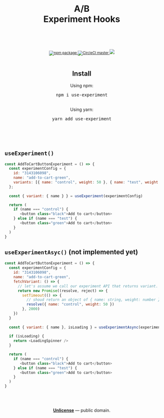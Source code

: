 <div align="center">
  <h1>
    <br/>
    <br/>
    A/B
    <br/>
    Experiment Hooks
    <br />
    <br />
  </h1>
  <sup>
    <br />
    <br />
    <a href="https://www.npmjs.com/package/use-experiment">
      <img src="https://img.shields.io/npm/v/use-experiment.svg" alt="npm package" />
    </a>
    <a href="https://circleci.com/gh/ju1i4n/use-experiment">
      <img src="https://img.shields.io/circleci/project/ju1i4n/use-experiment/master.svg" alt="CircleCI master" />
    </a>
    <a href="https://codecov.io/gh/ju1i4n/use-experiment">
      <img src="https://codecov.io/gh/ju1i4n/use-experiment/branch/master/graph/badge.svg" />
    </a>
    <br />
  </sup>
  <br />
  <h2>Install</h2>
  Using npm:
  <pre>npm i use-experiment</a></pre>
  <br />
  Using yarn:
  <pre>yarn add use-experiment</a></pre>
  <br />
  
</div>

<br />
<br />

## ```useExperiment()```

```js
const AddToCartButtonExperiment = () => {
  const experimentConfig = {
    id: "3143106098",
    name: "add-to-cart-green",
    variants: [{ name: "control", weight: 50 }, { name: "test", weight: 50 }]
  };
 
  const { variant: { name } } = useExperiment(experimentConfig)

  return (
    if (name === "control") {
       <button class="black">Add to cart</button>
    } else if (name === "test") {
       <button class="green">Add to cart</button>
    }
  )
}
```

## ```useExperimentAsyc()``` (not implemented yet)
```js
const AddToCartButtonExperiment = () => {
  const experimentConfig = {
    id: "3143106098",
    name: "add-to-cart-green",
    fetchVariant: () => {
      // let's assume we call our experiment API that returns variant.
      return new Promise((resolve, reject) => {
        setTimeout(() => {
          // shoud return an object of { name: string, weight: number }.
          resolve({ name: "control", weight: 50 })
        }, 2000)
    })
  }
 
  const { variant: { name }, isLoading } = useExperimentAsync(experimentConfig)
  
  if (isLoading) {
    return <LoadingSpinner />
  }

  return (
    if (name === "control") {
       <button class="black">Add to cart</button>
    } else if (name === "test") {
       <button class="green">Add to cart</button>
    }
  )
}
```


<br />
<br />
<p align="center">
  <a href="./LICENSE"><strong>Unlicense</strong></a> &mdash; public domain.
</p>
